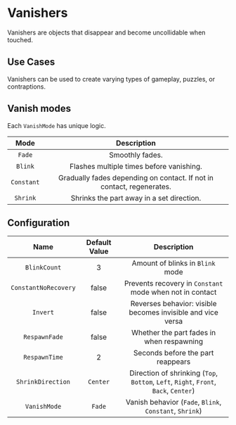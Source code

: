# Vanishers

Vanishers are objects that disappear and become uncollidable when touched.

## Use Cases

Vanishers can be used to create varying types of gameplay, puzzles, or contraptions.

## Vanish modes

Each `VanishMode` has unique logic.

| Mode |  Description
|:-----:|:-----:
| `Fade` | Smoothly fades.
| `Blink` | Flashes multiple times before vanishing.
| `Constant` | Gradually fades depending on contact. If not in contact, regenerates.
| `Shrink` | Shrinks the part away in a set direction.

## Configuration

| Name | Default Value | Description
|:-----:|:-----:|:-----:
| `BlinkCount` | 3 | Amount of blinks in `Blink` mode
| `ConstantNoRecovery` | false | Prevents recovery in `Constant` mode when not in contact
| `Invert` | false | Reverses behavior: visible becomes invisible and vice versa
| `RespawnFade` | false | Whether the part fades in when respawning
| `RespawnTime` | 2 | Seconds before the part reappears
| `ShrinkDirection` | `Center` | Direction of shrinking (`Top`, `Bottom`, `Left`, `Right`, `Front`, `Back`, `Center`)
| `VanishMode` | `Fade` | Vanish behavior (`Fade`, `Blink`, `Constant`, `Shrink`)
